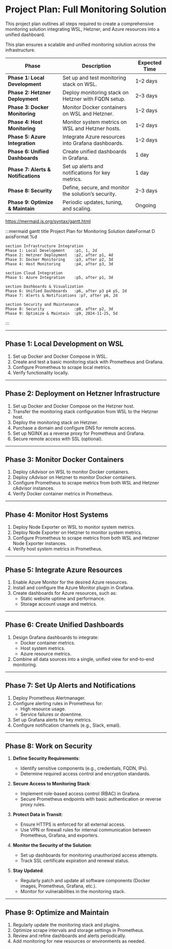 # Project Plan: Full Monitoring Solution

This project plan outlines all steps required to create a comprehensive monitoring solution integrating WSL, Hetzner, and Azure resources into a unified dashboard.

This plan ensures a scalable and unified monitoring solution across the infrastructure.

| **Phase**                       | **Description**                                      | **Expected Time** |
|----------------------------------|------------------------------------------------------|-------------------|
| **Phase 1: Local Development**  | Set up and test monitoring stack on WSL.             | 1–2 days          |
| **Phase 2: Hetzner Deployment** | Deploy monitoring stack on Hetzner with FQDN setup.  | 2–3 days          |
| **Phase 3: Docker Monitoring**  | Monitor Docker containers on WSL and Hetzner.        | 1–2 days          |
| **Phase 4: Host Monitoring**    | Monitor system metrics on WSL and Hetzner hosts.     | 1–2 days          |
| **Phase 5: Azure Integration**  | Integrate Azure resources into Grafana dashboards.   | 1–2 days          |
| **Phase 6: Unified Dashboards** | Create unified dashboards in Grafana.                | 1 day             |
| **Phase 7: Alerts & Notifications** | Set up alerts and notifications for key metrics.  | 1 day             |
| **Phase 8: Security**           | Define, secure, and monitor the solution’s security. | 2–3 days          |
| **Phase 9: Optimize & Maintain**| Periodic updates, tuning, and scaling.               | Ongoing           |

https://mermaid.js.org/syntax/gantt.html

:::mermaid
gantt
    title Project Plan for Monitoring Solution
    dateFormat  D
    axisFormat  %d
    
    section Infrastructure Integration
    Phase 1: Local Development    :p1, 1, 2d
    Phase 2: Hetzner Deployment   :p2, after p1, 4d
    Phase 3: Docker Monitoring    :p3, after p2, 3d
    Phase 4: Host Monitoring      :p4, after p3, 3d

    section Cloud Integration
    Phase 5: Azure Integration    :p5, after p1, 3d

    section Dashboards & Visualization
    Phase 6: Unified Dashboards   :p6, after p3 p4 p5, 2d
    Phase 7: Alerts & Notifications :p7, after p6, 2d

    section Security and Maintenance
    Phase 8: Security             :p8, after p2, 3d
    Phase 9: Optimize & Maintain  :p9, 2024-11-25, 5d
:::

---

## Phase 1: Local Development on WSL

1. Set up Docker and Docker Compose in WSL.
2. Create and test a basic monitoring stack with Prometheus and Grafana.
3. Configure Prometheus to scrape local metrics.
4. Verify functionality locally.

---

## Phase 2: Deployment on Hetzner Infrastructure

1. Set up Docker and Docker Compose on the Hetzner host.
2. Transfer the monitoring stack configuration from WSL to the Hetzner host.
3. Deploy the monitoring stack on Hetzner.
4. Purchase a domain and configure DNS for remote access.
5. Set up NGINX as a reverse proxy for Prometheus and Grafana.
6. Secure remote access with SSL (optional).

---

## Phase 3: Monitor Docker Containers

1. Deploy cAdvisor on WSL to monitor Docker containers.
2. Deploy cAdvisor on Hetzner to monitor Docker containers.
3. Configure Prometheus to scrape metrics from both WSL and Hetzner cAdvisor instances.
4. Verify Docker container metrics in Prometheus.

---

## Phase 4: Monitor Host Systems

1. Deploy Node Exporter on WSL to monitor system metrics.
2. Deploy Node Exporter on Hetzner to monitor system metrics.
3. Configure Prometheus to scrape metrics from both WSL and Hetzner Node Exporter instances.
4. Verify host system metrics in Prometheus.

---

## Phase 5: Integrate Azure Resources

1. Enable Azure Monitor for the desired Azure resources.
2. Install and configure the Azure Monitor plugin in Grafana.
3. Create dashboards for Azure resources, such as:
   - Static website uptime and performance.
   - Storage account usage and metrics.

---

## Phase 6: Create Unified Dashboards

1. Design Grafana dashboards to integrate:
   - Docker container metrics.
   - Host system metrics.
   - Azure resource metrics.
2. Combine all data sources into a single, unified view for end-to-end monitoring.

---

## Phase 7: Set Up Alerts and Notifications

1. Deploy Prometheus Alertmanager.
2. Configure alerting rules in Prometheus for:
   - High resource usage.
   - Service failures or downtime.
3. Set up Grafana alerts for key metrics.
4. Configure notification channels (e.g., Slack, email).

---

## Phase 8: Work on Security

1. **Define Security Requirements**:
   - Identify sensitive components (e.g., credentials, FQDN, IPs).
   - Determine required access control and encryption standards.

2. **Secure Access to Monitoring Stack**:
   - Implement role-based access control (RBAC) in Grafana.
   - Secure Prometheus endpoints with basic authentication or reverse proxy rules.

3. **Protect Data in Transit**:
   - Ensure HTTPS is enforced for all external access.
   - Use VPN or firewall rules for internal communication between Prometheus, Grafana, and exporters.

4. **Monitor the Security of the Solution**:
   - Set up dashboards for monitoring unauthorized access attempts.
   - Track SSL certificate expiration and renewal status.

5. **Stay Updated**:
   - Regularly patch and update all software components (Docker images, Prometheus, Grafana, etc.).
   - Monitor for vulnerabilities in the monitoring stack.

---

## Phase 9: Optimize and Maintain

1. Regularly update the monitoring stack and plugins.
2. Optimize scrape intervals and storage settings in Prometheus.
3. Review and refine dashboards and alerts periodically.
4. Add monitoring for new resources or environments as needed.

